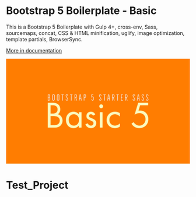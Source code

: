 
# Bootstrap 5 Boilerplate - Basic

This is a Bootstrap 5 Boilerplate with Gulp 4+, cross-env, Sass, sourcemaps, concat, CSS & HTML minification, uglify, image optimization, template partials, BrowserSync.

[More in documentation](https://bootstrapstarter.com/template-basic5-bootstrap5-html/)

![bootstrapstarter](src/img/screenshot.png)

# Test_Project
